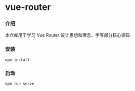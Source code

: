 # vue-router

### 介绍
本仓库用于学习 Vue Router 设计思想和理念，手写部分核心源码
### 安装
```
npm install
```
### 启动
```
npm run serve
``` 